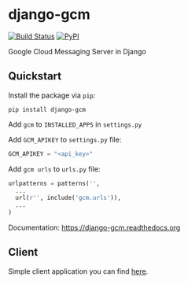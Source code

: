 django-gcm
==========
[![Build Status](https://travis-ci.org/bogdal/django-gcm.png?branch=master)](https://travis-ci.org/bogdal/django-gcm)
[![PyPI](https://version-image.appspot.com/pypi/?name=django-gcm)](https://pypi.python.org/pypi/django-gcm/)

Google Cloud Messaging Server in Django

Quickstart
-------

Install the package via ``pip``:

    pip install django-gcm
    
Add <code>gcm</code> to <code>INSTALLED_APPS</code> in <code>settings.py</code>

Add <code>GCM_APIKEY</code> to <code>settings.py</code> file:

```python
GCM_APIKEY = "<api_key>"
```


Add <code>gcm urls</code> to <code>urls.py</code> file:

```python
urlpatterns = patterns('',
  ...
  url(r'', include('gcm.urls')),
  ...
)
```

Documentation: <a href='https://django-gcm.readthedocs.org'>https://django-gcm.readthedocs.org</a>


Client
------

Simple client application you can find <a href='https://github.com/bogdal/pager'>here</a>.


